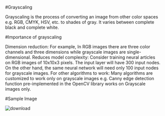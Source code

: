 #Grayscaling

Grayscaling is the process of converting an image from other color spaces e.g. RGB, CMYK, HSV, etc. to shades of gray. It varies between complete black and complete white.

#Importance of grayscaling 

Dimension reduction: For example, In RGB images there are three color channels and three dimensions while grayscale images are single-dimensional.
Reduces model complexity: Consider training neural articles on RGB images of 10x10x3 pixels. The input layer will have 300 input nodes. On the other hand, the same neural network will need only 100 input nodes for grayscale images.
For other algorithms to work: Many algorithms are customized to work only on grayscale images e.g. Canny edge detection function pre-implemented in the OpenCV library works on Grayscale images only.

#Sample Image

![download](https://github.com/RidhiSood22/Image-processing---GrayScale-/assets/142926361/c258d946-5abf-4122-b441-e29f2497f5f7)
